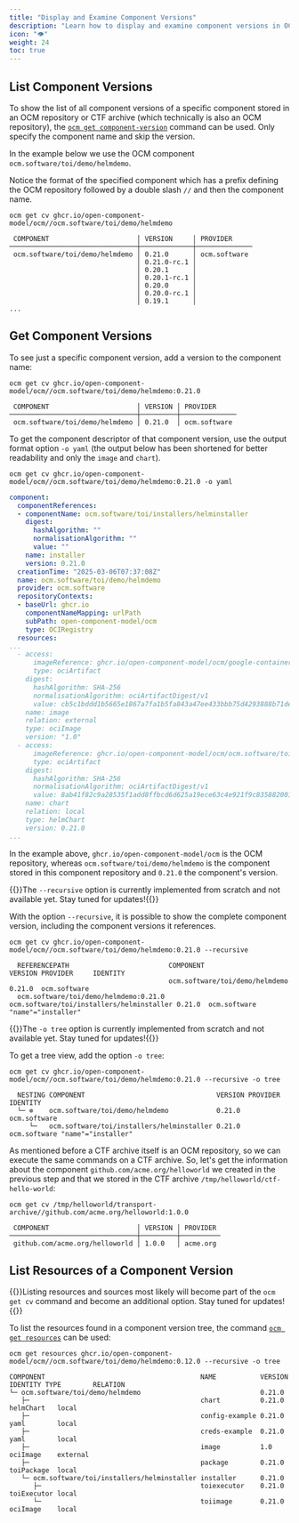 ```yaml
---
title: "Display and Examine Component Versions"
description: "Learn how to display and examine component versions in OCM."
icon: "👁️"
weight: 24
toc: true
---
```


## List Component Versions

To show the list of all component versions of a specific component stored in an OCM repository or CTF archive (which technically is also an OCM repository), the [`ocm get component-version`](/docs/reference/ocm-cli/ocm-get-component-version/) command can be used. Only specify the component name and skip the version.

In the example below we use the OCM component `ocm.software/toi/demo/helmdemo`.

Notice the format of the specified component which has a prefix defining the OCM repository followed by a double slash `//` and then the component name.

```shell
ocm get cv ghcr.io/open-component-model/ocm//ocm.software/toi/demo/helmdemo
```

```shell
 COMPONENT                      │ VERSION     │ PROVIDER
────────────────────────────────┼─────────────┼──────────────
 ocm.software/toi/demo/helmdemo │ 0.21.0      │ ocm.software
                                │ 0.21.0-rc.1 │
                                │ 0.20.1      │
                                │ 0.20.1-rc.1 │
                                │ 0.20.0      │
                                │ 0.20.0-rc.1 │
                                │ 0.19.1      │
...
```

## Get Component Versions

To see just a specific component version, add a version to the component name:

```shell
ocm get cv ghcr.io/open-component-model/ocm//ocm.software/toi/demo/helmdemo:0.21.0
```

```shell
 COMPONENT                      │ VERSION │ PROVIDER
────────────────────────────────┼─────────┼──────────────
 ocm.software/toi/demo/helmdemo │ 0.21.0  │ ocm.software
```

To get the component descriptor of that component version, use the output format option `-o yaml` (the output below has been shortened for better readability and only the `image` and `chart`).

```shell
ocm get cv ghcr.io/open-component-model/ocm//ocm.software/toi/demo/helmdemo:0.21.0 -o yaml
```

```yaml
component:
  componentReferences:
  - componentName: ocm.software/toi/installers/helminstaller
    digest:
      hashAlgorithm: ""
      normalisationAlgorithm: ""
      value: ""
    name: installer
    version: 0.21.0
  creationTime: "2025-03-06T07:37:08Z"
  name: ocm.software/toi/demo/helmdemo
  provider: ocm.software
  repositoryContexts:
  - baseUrl: ghcr.io
    componentNameMapping: urlPath
    subPath: open-component-model/ocm
    type: OCIRegistry
  resources:
...
  - access:
      imageReference: ghcr.io/open-component-model/ocm/google-containers/echoserver:1.10@sha256:cb5c1bddd1b5665e1867a7fa1b5fa843a47ee433bbb75d4293888b71def53229
      type: ociArtifact
    digest:
      hashAlgorithm: SHA-256
      normalisationAlgorithm: ociArtifactDigest/v1
      value: cb5c1bddd1b5665e1867a7fa1b5fa843a47ee433bbb75d4293888b71def53229
    name: image
    relation: external
    type: ociImage
    version: "1.0"
  - access:
      imageReference: ghcr.io/open-component-model/ocm/ocm.software/toi/demo/helmdemo/echoserver:0.1.0@sha256:8ab41f82c9a28535f1add8ffbcd6d625a19ece63c4e921f9c8358820019d1ec2
      type: ociArtifact
    digest:
      hashAlgorithm: SHA-256
      normalisationAlgorithm: ociArtifactDigest/v1
      value: 8ab41f82c9a28535f1add8ffbcd6d625a19ece63c4e921f9c8358820019d1ec2
    name: chart
    relation: local
    type: helmChart
    version: 0.21.0
...
```

In the example above, `ghcr.io/open-component-model/ocm` is the OCM repository, whereas `ocm.software/toi/demo/helmdemo` is the component stored in this component repository and `0.21.0` the component's version.

{{<callout context="caution" title="Under Construction">}}The `--recursive` option is currently implemented from scratch and not available yet. Stay tuned for updates!{{</callout>}}

With the option `--recursive`, it is possible to show the complete component version, including the component versions it references.

```shell
ocm get cv ghcr.io/open-component-model/ocm//ocm.software/toi/demo/helmdemo:0.21.0 --recursive
```

```shell
  REFERENCEPATH                         COMPONENT                                 VERSION PROVIDER     IDENTITY
                                        ocm.software/toi/demo/helmdemo            0.21.0  ocm.software
  ocm.software/toi/demo/helmdemo:0.21.0 ocm.software/toi/installers/helminstaller 0.21.0  ocm.software "name"="installer"
```

{{<callout context="caution" title="Under Construction">}}The `-o tree` option is currently implemented from scratch and not available yet. Stay tuned for updates!{{</callout>}}

To get a tree view, add the option `-o tree`:

```shell
ocm get cv ghcr.io/open-component-model/ocm//ocm.software/toi/demo/helmdemo:0.21.0 --recursive -o tree
```

```shell
  NESTING COMPONENT                                 VERSION PROVIDER     IDENTITY
  └─ ⊗    ocm.software/toi/demo/helmdemo            0.21.0  ocm.software
     └─   ocm.software/toi/installers/helminstaller 0.21.0  ocm.software "name"="installer"
```

As mentioned before a CTF archive itself is an OCM repository, so we can execute the same commands on a CTF archive. So, let's get the information about the component `github.com/acme.org/helloworld` we created in the previous step and that we stored in the CTF archive `/tmp/helloworld/ctf-hello-world`:

```shell
ocm get cv /tmp/helloworld/transport-archive//github.com/acme.org/helloworld:1.0.0
```

```shell
 COMPONENT                      │ VERSION │ PROVIDER
────────────────────────────────┼─────────┼──────────
 github.com/acme.org/helloworld │ 1.0.0   │ acme.org
```

## List Resources of a Component Version

{{<callout context="caution" title="Under Construction">}}Listing resources and sources most likely will become part of the `ocm get cv` command and become an additional option. Stay tuned for updates!{{</callout>}}

To list the resources found in a component version tree, the command [`ocm get resources`](https://github.com/open-component-model/ocm/blob/main/docs/reference/ocm_get_resources.md) can be used:

```shell
ocm get resources ghcr.io/open-component-model/ocm//ocm.software/toi/demo/helmdemo:0.12.0 --recursive -o tree
```

```shell
COMPONENT                                       NAME           VERSION IDENTITY TYPE        RELATION
└─ ocm.software/toi/demo/helmdemo                              0.21.0
   ├─                                           chart          0.21.0           helmChart   local
   ├─                                           config-example 0.21.0           yaml        local
   ├─                                           creds-example  0.21.0           yaml        local
   ├─                                           image          1.0              ociImage    external
   ├─                                           package        0.21.0           toiPackage  local
   └─ ocm.software/toi/installers/helminstaller installer      0.21.0
      ├─                                        toiexecutor    0.21.0           toiExecutor local
      └─                                        toiimage       0.21.0           ociImage    local
```
